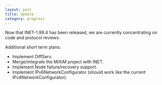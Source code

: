 ```yaml
---
layout: post
title: Update
category: progress
---
```


Now that INET-1.99.4 has been released, we are currently concentrating on code and protocol reviews.

Additional short term plans:

*   Implement DiffServ.
*   Merge/integrate the MiXiM project with INET.
*   Implement Node failure/recovery support.
*   Implement IPv6NetworkConfigurator (should work like the current IPv4NetworkConfigurator).

